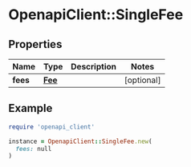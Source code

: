 # OpenapiClient::SingleFee

## Properties

| Name | Type | Description | Notes |
| ---- | ---- | ----------- | ----- |
| **fees** | [**Fee**](Fee.md) |  | [optional] |

## Example

```ruby
require 'openapi_client'

instance = OpenapiClient::SingleFee.new(
  fees: null
)
```

